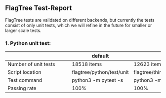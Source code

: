 

## FlagTree Test-Report

FlagTree tests are validated on different backends, but currently the tests consist of only unit tests, which we will refine in the future for smaller or larger scale tests.

### 1. Python unit test:

| 　　　　　　　　　　　　 | default                   | xpu (klx)                                 | iluvatar                                       | mthreads                                       | metax                                       |
|----------------------|---------------------------|-------------------------------------------|------------------------------------------------|------------------------------------------------|---------------------------------------------|
| Number of unit tests | 18518 items               | 12623 items                               | 14808 items                                    | 10392 items                                    | 13728 items                                 |
| Script location      | flagtree/python/test/unit | flagtree/third_party/xpu/python/test/unit | flagtree/third_party/iluvatar/python/test/unit | flagtree/third_party/mthreads/python/test/unit | flagtree/third_party/metax/python/test/unit |
| Test command         | python3 -m pytest -s      | python3 -m pytest -s                      | python3 -m pytest -s                           | python3 -m pytest -s                           | python3 -m pytest -s                        |
| Passing rate         | 100%                      | 100%                                      | 100%                                           | 100%                                           | 100%                                        |
